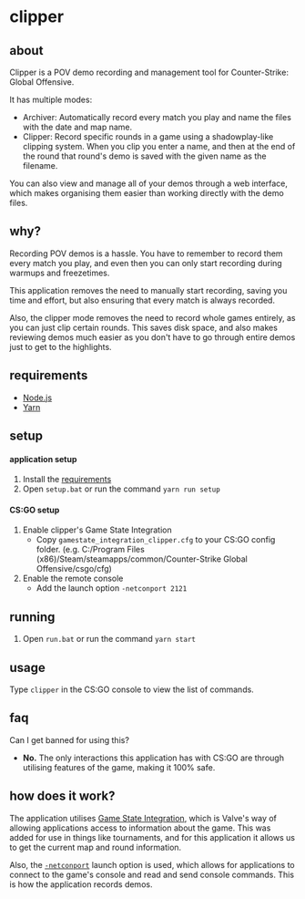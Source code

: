 # clipper

## about

Clipper is a POV demo recording and management tool for Counter-Strike: Global Offensive.

It has multiple modes:

- Archiver: Automatically record every match you play and name the files with the date and map name.
- Clipper: Record specific rounds in a game using a shadowplay-like clipping system. When you clip you enter a name, and then at the end of the round that round's demo is saved with the given name as the filename.

You can also view and manage all of your demos through a web interface, which makes organising them easier than working directly with the demo files.

## why?

Recording POV demos is a hassle. You have to remember to record them every match you play, and even then you can only start recording during warmups and freezetimes.

This application removes the need to manually start recording, saving you time and effort, but also ensuring that every match is always recorded.

Also, the clipper mode removes the need to record whole games entirely, as you can just clip certain rounds. This saves disk space, and also makes reviewing demos much easier as you don't have to go through entire demos just to get to the highlights.

## requirements

- [Node.js](https://nodejs.org/en/)
- [Yarn](https://classic.yarnpkg.com/lang/en/docs/install/#windows-stable)

## setup

#### **application setup**

1. Install the [requirements](#requirements)
2. Open `setup.bat` or run the command `yarn run setup`

#### **CS:GO setup**

1. Enable clipper's Game State Integration
   - Copy `gamestate_integration_clipper.cfg` to your CS:GO config folder. (e.g. C:/Program Files (x86)/Steam/steamapps/common/Counter-Strike Global Offensive/csgo/cfg)
2. Enable the remote console
   - Add the launch option `-netconport 2121`

## running

1. Open `run.bat` or run the command `yarn start`

## usage

Type `clipper` in the CS:GO console to view the list of commands.

## faq

Can I get banned for using this?

- **No.** The only interactions this application has with CS:GO are through utilising features of the game, making it 100% safe.

## how does it work?

The application utilises [Game State Integration](https://developer.valvesoftware.com/wiki/Counter-Strike:_Global_Offensive_Game_State_Integration), which is Valve's way of allowing applications access to information about the game. This was added for use in things like tournaments, and for this application it allows us to get the current map and round information.

Also, the [`-netconport`](https://developer.valvesoftware.com/wiki/Command_Line_Options) launch option is used, which allows for applications to connect to the game's console and read and send console commands. This is how the application records demos.
